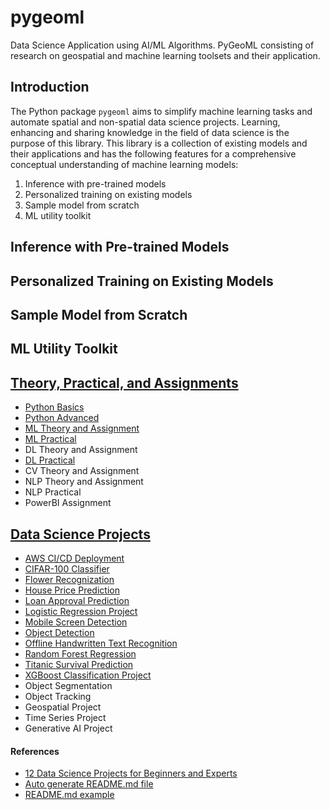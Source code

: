 # pygeoml

Data Science Application using AI/ML Algorithms. PyGeoML consisting of research on geospatial and machine learning toolsets and their application.

## Introduction

The Python package `pygeoml` aims to simplify machine learning tasks and automate spatial and non-spatial data science projects. Learning, enhancing and sharing knowledge in the field of data science is the purpose of this library. This library is a collection of existing models and their applications and has the following features for a comprehensive conceptual understanding of machine learning models: 

1) Inference with pre-trained models
2) Personalized training on existing models
3) Sample model from scratch
4) ML utility toolkit


## Inference with Pre-trained Models

## Personalized Training on Existing Models

## Sample Model from Scratch

## ML Utility Toolkit

## [Theory, Practical, and Assignments](https://github.com/dghorai/fsds-bootcamp-2.0)
- [Python Basics](https://github.com/dghorai/fsds-bootcamp-2.0/tree/main/python_basics)
- [Python Advanced](https://github.com/dghorai/fsds-bootcamp-2.0/tree/main/python_advanced)
- [ML Theory and Assignment](https://github.com/dghorai/fsds-bootcamp-2.0/tree/main/ml_assignment)
- [ML Practical](https://github.com/dghorai/fsds-bootcamp-2.0/tree/main/ml_practical)
- DL Theory and Assignment
- [DL Practical](https://github.com/dghorai/fsds-bootcamp-2.0/tree/main/dl_practical)
- CV Theory and Assignment
- NLP Theory and Assignment
- NLP Practical
- PowerBI Assignment


## [Data Science Projects](https://github.com/dghorai/data-science-projects)
- [AWS CI/CD Deployment](https://github.com/dghorai/data-science-projects/tree/main/aws-cicd-deployment)
- [CIFAR-100 Classifier](https://github.com/dghorai/data-science-projects/tree/main/cifar100classifier-deep-learning)
- [Flower Recognization](https://github.com/dghorai/data-science-projects/tree/main/flower-recognization-deeplearning)
- [House Price Prediction](https://github.com/dghorai/data-science-projects/tree/main/house-price-prediction)
- [Loan Approval Prediction](https://github.com/dghorai/data-science-projects/tree/main/loan-approval-prediction)
- [Logistic Regression Project](https://github.com/dghorai/data-science-projects/tree/main/logistic-regression-project)
- [Mobile Screen Detection](https://github.com/dghorai/data-science-projects/tree/main/mobile-screen-detection)
- [Object Detection](https://github.com/dghorai/data-science-projects/tree/main/object-detection)
- [Offline Handwritten Text Recognition](https://github.com/dghorai/data-science-projects/tree/main/offline-handwrrittentext-recognition)
- [Random Forest Regression](https://github.com/dghorai/data-science-projects/tree/main/random-forest-regression)
- [Titanic Survival Prediction](https://github.com/dghorai/data-science-projects/tree/main/titanic-survival-prediction)
- [XGBoost Classification Project](https://github.com/dghorai/data-science-projects/tree/main/xgboost-classification-project)
- Object Segmentation
- Object Tracking
- Geospatial Project
- Time Series Project
- Generative AI Project



#### References
- [12 Data Science Projects for Beginners and Experts](https://builtin.com/data-science/data-science-projects)
- [Auto generate README.md file](https://rahuldkjain.github.io/gh-profile-readme-generator/)
- [README.md example](https://github.com/giswqs/giswqs/blob/master/README.md)